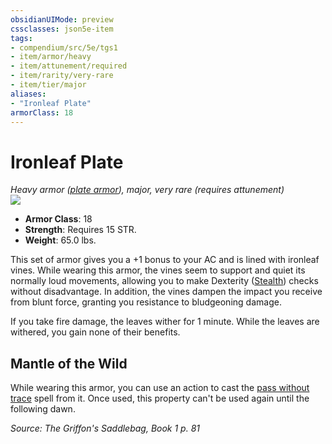 ```yaml
---
obsidianUIMode: preview
cssclasses: json5e-item
tags:
- compendium/src/5e/tgs1
- item/armor/heavy
- item/attunement/required
- item/rarity/very-rare
- item/tier/major
aliases: 
- "Ironleaf Plate"
armorClass: 18
---
```

# Ironleaf Plate
*Heavy armor ([plate armor](compendium/items/plate-armor.md)), major, very rare (requires attunement)*  
![](https://raw.githubusercontent.com/TheGiddyLimit/homebrew/master/_img/TGS1/Ironleaf-Plate.webp#right)  

- **Armor Class**: 18
- **Strength**: Requires 15 STR.
- **Weight**: 65.0 lbs.

This set of armor gives you a +1 bonus to your AC and is lined with ironleaf vines. While wearing this armor, the vines seem to support and quiet its normally loud movements, allowing you to make Dexterity ([Stealth](/compendium/rules/skills.md#Stealth)) checks without disadvantage. In addition, the vines dampen the impact you receive from blunt force, granting you resistance to bludgeoning damage.

If you take fire damage, the leaves wither for 1 minute. While the leaves are withered, you gain none of their benefits.

## Mantle of the Wild

While wearing this armor, you can use an action to cast the [pass without trace](compendium/spells/pass-without-trace.md) spell from it. Once used, this property can't be used again until the following dawn.

*Source: The Griffon's Saddlebag, Book 1 p. 81*